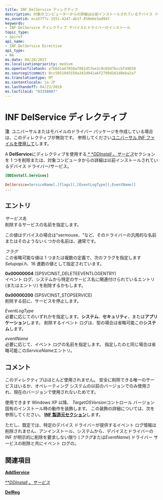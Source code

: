 ```yaml
---
title: INF DelService ディレクティブ
description: 対象のコンピューターからの詳細は以前インストールされているデバイス ドライバー/サービスまたは DelService ディレクティブは、1 つを削除する DDInstall.Services セクションで使用されます。
ms.assetid: eca57f7c-1551-4247-ab1f-858e6e3ad9d7
keywords:
- INF DelService ディレクティブ デバイスとドライバーのインストール
topic_type:
- apiref
api_name:
- INF DelService Directive
api_type:
- NA
ms.date: 04/20/2017
ms.localizationpriority: medium
ms.openlocfilehash: e7b0d1a47050af081d57ee2c9c6947bccbf49658
ms.sourcegitcommit: 0cc5051945559a242d941a6f2799d161d8eba2a7
ms.translationtype: MT
ms.contentlocale: ja-JP
ms.lasthandoff: 04/23/2019
ms.locfileid: "63358807"
---
```

# <a name="inf-delservice-directive"></a>INF DelService ディレクティブ


**注**  ユニバーサルまたはモバイルのドライバー パッケージを作成している場合は、このディレクティブが無効です。 参照してください[ユニバーサル INF ファイルを使用して](using-a-universal-inf-file.md)します。

 

A **DelService**にディレクティブを使用する[ * **DDInstall *。サービス**](inf-ddinstall-services-section.md)セクションを 1 つを削除または、対象コンピュータからの詳細は以前インストールされているデバイス ドライバー/サービス。

```ini
[DDInstall.Services] 
 
DelService=ServiceName[,[flags][,[EventLogType][,EventName]]
...
```

## <a name="entries"></a>エントリ


<a href="" id="servicename"></a>*サービス名*  
削除するサービスの名前を指定します。

この値はデバイスの場合は"sermouse、"など、そのドライバーの汎用的な名前またはそのようないくつかの名前は、通常です。

<a href="" id="flags"></a>*フラグ*  
この省略可能な値は 1 つまたは複数の定義で、次のフラグを指定します*Setupapi.h*、16 進数の値として指定されています。

<a href="" id="0x00000004--spsvcinst-deleteeventlogentry-"></a>**0x00000004** (SPSVCINST_DELETEEVENTLOGENTRY)  
イベント ログ、システムから特定のサービス名に関連付けられているエントリ (またはエントリ) を削除するかもします。

<a href="" id="0x00000200---spsvcinst-stopservice--"></a>**0x00000200** (SPSVCINST_STOPSERVICE)   
削除する前に、サービスを停止します。

<a href="" id="eventlogtype"></a>*EventLogType*  
必要に応じてのいずれかを指定します。**システム**、**セキュリティ**、または**アプリケーション**します。 削除するイベント ログは、型の場合は省略可能この**システム**します。

<a href="" id="eventname"></a>*eventName*  
必要に応じて、イベント ログの名前を指定します。 指定したのと同じ場合は省略可能この*ServiceName*エントリ。

<a name="remarks"></a>コメント
-------

このディレクティブはほとんど使用されません。 安全に削除できる唯一のサービスはいるか、オペレーティング システムの以前のバージョンでのみ使用され、現在のバージョンで使用されないためです。

使用できます Windows XP 以降、 *TargetOSVersion*コントロール バージョン固有のインストール時の動作を装飾します。 この装飾の詳細については、次を参照してください。 [ **INF 製造元セクション**](inf-manufacturer-section.md)します。

ただし、既定では、特定のデバイス ドライバーが提供するイベント ログ情報は削除されません、アンインストール、システムから、デバイスとドライバーの INF が明示的に削除を要求しない限り (*フラグ*または*EventName*) ドライバー サービスの削除と共にイベント ログの。

## <a name="see-also"></a>関連項目


[**AddService**](inf-addservice-directive.md)

[***DDInstall *。サービス**](inf-ddinstall-services-section.md)

[**DelReg**](inf-delreg-directive.md)

 

 






